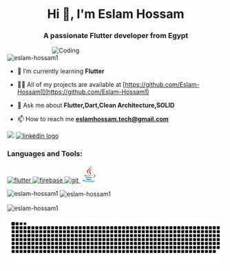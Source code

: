 <h1 align="center">Hi 👋, I'm Eslam Hossam</h1>
<h3 align="center">A passionate Flutter developer from Egypt</h3>
<img align= "right" alt="Coding" width="400" src="https://images-wixmp-ed30a86b8c4ca887773594c2.wixmp.com/f/c83c004e-1370-4756-88e5-4071de797088/dgdq8br-09cc7ad6-a021-47a5-b0e0-917b12b0f7a7.gif?token=eyJ0eXAiOiJKV1QiLCJhbGciOiJIUzI1NiJ9.eyJzdWIiOiJ1cm46YXBwOjdlMGQxODg5ODIyNjQzNzNhNWYwZDQxNWVhMGQyNmUwIiwiaXNzIjoidXJuOmFwcDo3ZTBkMTg4OTgyMjY0MzczYTVmMGQ0MTVlYTBkMjZlMCIsIm9iaiI6W1t7InBhdGgiOiJcL2ZcL2M4M2MwMDRlLTEzNzAtNDc1Ni04OGU1LTQwNzFkZTc5NzA4OFwvZGdkcThici0wOWNjN2FkNi1hMDIxLTQ3YTUtYjBlMC05MTdiMTJiMGY3YTcuZ2lmIn1dXSwiYXVkIjpbInVybjpzZXJ2aWNlOmZpbGUuZG93bmxvYWQiXX0.tqRMtE-b2QiI2nnefNxSDMJvZCcYqFmq2ccg_Xfzqb8">

<p align="left"> <img src="https://komarev.com/ghpvc/?username=eslam-hossam1&label=Profile%20views&color=0e75b6&style=flat" alt="eslam-hossam1" /> </p>


- 🌱 I’m currently learning **Flutter**

- 👨‍💻 All of my projects are available at [https://github.com/Eslam-Hossam1](https://github.com/Eslam-Hossam1)

- 💬 Ask me about **Flutter,Dart,Clean Architecture,SOLID**

- 📫 How to reach me **eslamhossam.tech@gmail.com**

 <a href="https://eslam-hossam1.github.io/" rel="nofollow">
      <img src="https://camo.githubusercontent.com/bbb66bfd2c1b28268f0e76e7f8f987734625ee634d5e5ed01b919bae4bf5e6ae/68747470733a2f2f696d672e736869656c64732e696f2f62616467652f4d7920506f7274666f6c696f2d3030333037413f7374796c653d666c61742d737175617265266c6f676f3d6c696e6b66697265266c6f676f436f6c6f723d7768697465" style="height: 32px; max-width: 100%;" data-canonical-src="https://img.shields.io/badge/My Portfolio-00307A?style=flat-square&amp;logo=linkfire&amp;logoColor=white"></a>
       <a href="https://www.linkedin.com/in/eslam-hossam-591708316/" target="_blank">
    <img src="https://img.shields.io/static/v1?message=LinkedIn&logo=linkedin&label=&color=0077B5&logoColor=white&labelColor=&style=for-the-badge" height=" 32px;max-width: 100%;" alt="linkedin logo"  />
  </a>

<h3 align="left">Languages and Tools:</h3>
<p align="left">   <a href="https://flutter.dev" target="_blank" rel="noreferrer"> <img src="https://www.vectorlogo.zone/logos/flutterio/flutterio-icon.svg" alt="flutter" width="40" height="40"/> </a><a href="https://firebase.google.com/" target="_blank" rel="noreferrer"> <img src="https://www.vectorlogo.zone/logos/firebase/firebase-icon.svg" alt="firebase" width="40" height="40"/> </a> <a href="https://git-scm.com/" target="_blank" rel="noreferrer"> <img src="https://www.vectorlogo.zone/logos/git-scm/git-scm-icon.svg" alt="git" width="40" height="40"/> </a> <a href="https://www.java.com" target="_blank" rel="noreferrer"> <img src="https://raw.githubusercontent.com/devicons/devicon/master/icons/java/java-original.svg" alt="java" width="40" height="40"/> </a> </p>

<p><img align="left" src="https://github-readme-stats.vercel.app/api/top-langs?username=eslam-hossam1&show_icons=true&locale=en&layout=compact" alt="eslam-hossam1" /></p>

<p>&nbsp;<img align="center" src="https://github-readme-stats.vercel.app/api?username=eslam-hossam1&show_icons=true&locale=en" alt="eslam-hossam1" /></p>

<p><img align="center" src="https://github-readme-streak-stats.herokuapp.com/?user=eslam-hossam1&" alt="eslam-hossam1" /></p>
<img src="https://raw.githubusercontent.com/platane/snk/output/github-contribution-grid-snake-dark.svg" style="max-width: 100%;">

